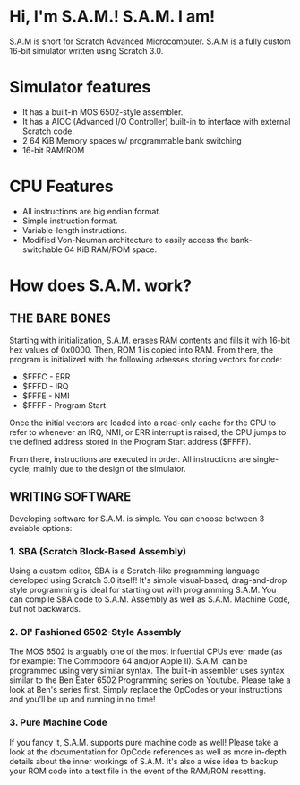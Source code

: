# Hi, I'm S.A.M.! S.A.M. I am!

S.A.M is short for Scratch Advanced Microcomputer.
S.A.M is a fully custom 16-bit simulator written using Scratch 3.0.

# Simulator features
 * It has a built-in MOS 6502-style assembler.
 * It has a AIOC (Advanced I/O Controller) built-in to interface with external Scratch code.
 * 2 64 KiB Memory spaces w/ programmable bank switching
 * 16-bit RAM/ROM

# CPU Features
 * All instructions are big endian format.
 * Simple instruction format.
 * Variable-length instructions.
 * Modified Von-Neuman architecture to easily access the bank-switchable 64 KiB RAM/ROM space.

# How does S.A.M. work?

## THE BARE BONES
Starting with initialization, S.A.M. erases RAM contents and fills it with 16-bit hex values of 0x0000. Then, ROM 1  is copied into RAM.
From there, the program is initialized with the following adresses storing vectors for code:

* $FFFC - ERR
* $FFFD - IRQ
* $FFFE - NMI
* $FFFF - Program Start

Once the initial vectors are loaded into a read-only cache for the CPU to refer to whenever an IRQ, NMI, or ERR interrupt is raised, the CPU jumps to the defined address stored in the Program Start address ($FFFF).

From there, instructions are executed in order. All instructions are single-cycle, mainly due to the design of the simulator.

## WRITING SOFTWARE
Developing software for S.A.M. is simple. You can choose between 3 avaiable options:

### 1. SBA (Scratch Block-Based Assembly)
Using a custom editor, SBA is a Scratch-like programming language developed using Scratch 3.0 itself! It's simple visual-based, drag-and-drop style programming is ideal for starting out with programming S.A.M. You can compile SBA code to S.A.M. Assembly as well as S.A.M. Machine Code, but not backwards.

### 2. Ol' Fashioned 6502-Style Assembly
The MOS 6502 is arguably one of the most infuential CPUs ever made (as for example: The Commodore 64 and/or Apple II). S.A.M. can be programmed using very similar syntax. The built-in assembler uses syntax similar to the Ben Eater 6502 Programming series on Youtube. Please take a look at Ben's series first. Simply replace the OpCodes or your instructions and you'll be up and running in no time!

### 3. Pure Machine Code
If you fancy it, S.A.M. supports pure machine code as well! Please take a look at the documentation for OpCode references as well as more in-depth details about the inner workings of S.A.M. It's also a wise idea to backup your ROM code into a text file in the event of the RAM/ROM resetting.
